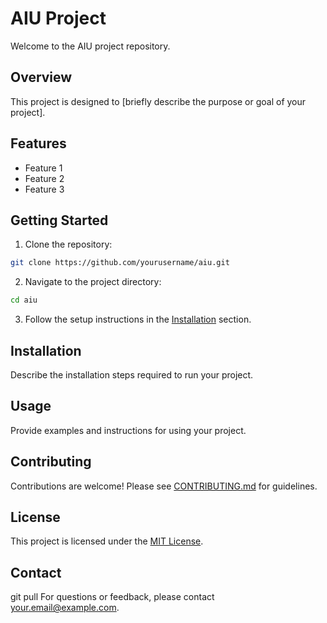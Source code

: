 # AIU Project

Welcome to the AIU project repository.

## Overview

This project is designed to [briefly describe the purpose or goal of your project].

## Features

- Feature 1
- Feature 2
- Feature 3

## Getting Started

1. Clone the repository:
  ```bash
  git clone https://github.com/yourusername/aiu.git
  ```
2. Navigate to the project directory:
  ```bash
  cd aiu
  ```
3. Follow the setup instructions in the [Installation](#installation) section.

## Installation

Describe the installation steps required to run your project.

## Usage

Provide examples and instructions for using your project.

## Contributing

Contributions are welcome! Please see [CONTRIBUTING.md](CONTRIBUTING.md) for guidelines.


## License

This project is licensed under the [MIT License](LICENSE).

## Contact

git pull
For questions or feedback, please contact [your.email@example.com](mailto:your.email@example.com).